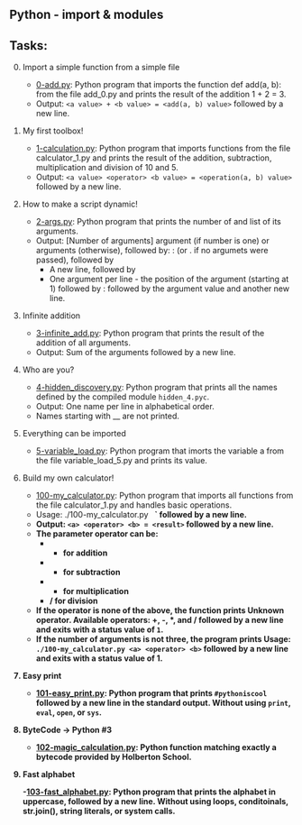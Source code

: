 ## Python - import & modules


## Tasks:

0. Import a simple function from a simple file

	- [0-add.py](https://github.com/Callistus25/alx-higher_level_programming/blob/master/0x02-python-import_modules/0-add.py): Python program that imports the function def add(a, b): from the file add_0.py and prints the result of the addition 1 + 2 = 3.
	- Output: `<a value> + <b value> = <add(a, b) value>` followed by a new line.

1. My first toolbox!

	- [1-calculation.py](https://github.com/Callistus25/alx-higher_level_programming/blob/master/0x02-python-import_modules/1-calculation.py): Python program that imports functions from the file calculator_1.py and prints the result of the addition, subtraction, multiplication and division of 10 and 5.
	- Output: `<a value> <operator> <b value> = <operation(a, b) value>` followed by a new line.

2. How to make a script dynamic!

	- [2-args.py](https://github.com/Callistus25/alx-higher_level_programming/blob/master/0x02-python-import_modules/2-args.py): Python program that prints the number of and list of its arguments.
	- Output: [Number of arguments] argument (if number is one) or arguments (otherwise), followed by:
		: (or . if no argumets were passed), followed by
		- A new line, followed by
		- One argument per line - the position of the argument (starting at 1) followed by : followed by the argument value and another new line.

3. Infinite addition

	- [3-infinite_add.py](https://github.com/Callistus25/alx-higher_level_programming/blob/master/0x02-python-import_modules/3-infinite_add.py): Python program that prints the result of the addition of all arguments.
	- Output: Sum of the arguments followed by a new line.

4. Who are you?

	- [4-hidden_discovery.py](https://github.com/Callistus25/alx-higher_level_programming/blob/master/0x02-python-import_modules/4-hidden_discovery.py): Python program that prints all the names defined by the compiled module `hidden_4.pyc`.
	- Output: One name per line in alphabetical order.
	- Names starting with __ are not printed.

5. Everything can be imported

	- [5-variable_load.py](https://github.com/Callistus25/alx-higher_level_programming/blob/master/0x02-python-import_modules/5-variable_load.py): Python program that imorts the variable a from the file variable_load_5.py and prints its value.

6. Build my own calculator!

	- [100-my_calculator.py](https://github.com/Callistus25/alx-higher_level_programming/blob/master/0x02-python-import_modules/100-my_calculator.py): Python program that imports all functions from the file calculator_1.py and handles basic operations.
	- Usage: ./100-my_calculator.py` ` <a> <operator> <b> ` followed by a new line.
	- Output: `<a> <operator> <b> = <result>` followed by a new line.
	- The parameter operator can be:
		- + for addition
		- - for subtraction
		- * for multiplication
		- / for division
	- If the operator is none of the above, the function prints Unknown operator. Available operators: +, -, *, and / followed by a new line and exits with a status value of `1`.
	- If the number of arguments is not three, the program prints Usage: `./100-my_calculator.py <a> <operator> <b>` followed by a new line and exits with a status value of 1.

7. Easy print

	- [101-easy_print.py](https://github.com/Callistus25/alx-higher_level_programming/blob/master/0x02-python-import_modules/101-easy_print.py): Python program that prints `#pythoniscool` followed by a new line in the standard output.
Without using `print`, `eval`, `open`, or `sys`.

8. ByteCode -> Python #3

	- [102-magic_calculation.py](https://github.com/Callistus25/alx-higher_level_programming/blob/master/0x02-python-import_modules/102-magic_calculation.py): Python function matching exactly a bytecode provided by Holberton School.

9. Fast alphabet

	-[103-fast_alphabet.py](https://github.com/Callistus25/alx-higher_level_programming/blob/master/0x02-python-import_modules/103-fast_alphabet.py): Python program that prints the alphabet in uppercase, followed by a new line.
Without using loops, conditoinals, str.join(), string literals, or system calls.
